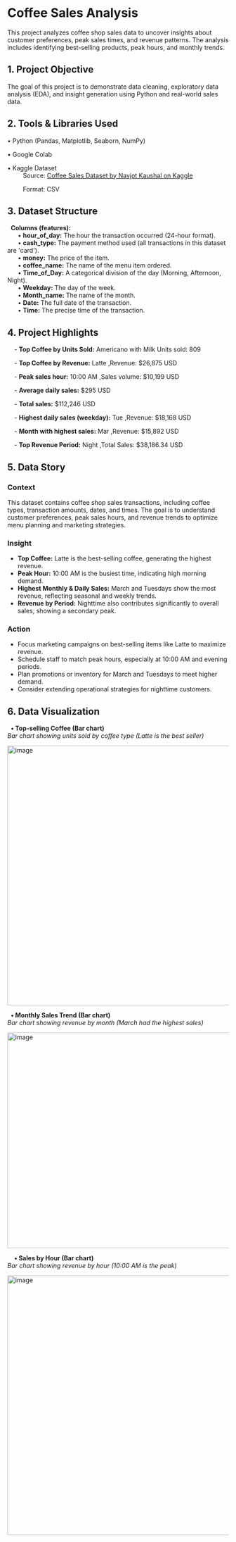 # Coffee Sales Analysis
This project analyzes coffee shop sales data to uncover insights about customer preferences, peak sales times, and revenue patterns. The analysis includes identifying best-selling products, peak hours, and monthly trends.

## 1. Project Objective
The goal of this project is to demonstrate data cleaning, exploratory data analysis (EDA), and insight generation using Python and real-world sales data.

## 2. Tools & Libraries Used  

• Python (Pandas, Matplotlib, Seaborn, NumPy)  

• Google Colab    

• Kaggle Dataset    
&nbsp;&nbsp;&nbsp;&nbsp;&nbsp;&nbsp;&nbsp;&nbsp; Source: [Coffee Sales Dataset by Navjot Kaushal on Kaggle](https://www.kaggle.com/datasets/navjotkaushal/coffee-sales-dataset)    

&nbsp;&nbsp;&nbsp;&nbsp;&nbsp;&nbsp;&nbsp;&nbsp; Format: CSV  

## 3. Dataset Structure

&nbsp;&nbsp;**Columns (features):**  
  &nbsp;&nbsp;&nbsp;&nbsp;&nbsp;&nbsp;• **hour_of_day:** The hour the transaction occurred (24-hour format).    
  &nbsp;&nbsp;&nbsp;&nbsp;&nbsp;&nbsp;• **cash_type:** The payment method used (all transactions in this dataset are 'card').    
  &nbsp;&nbsp;&nbsp;&nbsp;&nbsp;&nbsp;• **money:** The price of the item.    
  &nbsp;&nbsp;&nbsp;&nbsp;&nbsp;&nbsp;• **coffee_name:** The name of the menu item ordered.    
  &nbsp;&nbsp;&nbsp;&nbsp;&nbsp;&nbsp;• **Time_of_Day:** A categorical division of the day (Morning, Afternoon, Night).    
  &nbsp;&nbsp;&nbsp;&nbsp;&nbsp;&nbsp;• **Weekday:** The day of the week.    
  &nbsp;&nbsp;&nbsp;&nbsp;&nbsp;&nbsp;• **Month_name:** The name of the month.    
  &nbsp;&nbsp;&nbsp;&nbsp;&nbsp;&nbsp;• **Date:** The full date of the transaction.    
  &nbsp;&nbsp;&nbsp;&nbsp;&nbsp;&nbsp;• **Time:** The precise time of the transaction.    

 ## 4. Project Highlights  

&nbsp;&nbsp;&nbsp;&nbsp;- **Top Coffee by Units Sold:** Americano with Milk Units sold: 809  

&nbsp;&nbsp;&nbsp;&nbsp;- **Top Coffee by Revenue:** Latte  ,Revenue: $26,875 USD  

&nbsp;&nbsp;&nbsp;&nbsp;- **Peak sales hour:** 10:00 AM  ,Sales volume: $10,199 USD  

&nbsp;&nbsp;&nbsp;&nbsp;- **Average daily sales:** $295 USD  

&nbsp;&nbsp;&nbsp;&nbsp;- **Total sales:** $112,246 USD  

&nbsp;&nbsp;&nbsp;&nbsp;- **Highest daily sales (weekday):** Tue  ,Revenue: $18,168 USD  

&nbsp;&nbsp;&nbsp;&nbsp;- **Month with highest sales:** Mar  ,Revenue: $15,892 USD  

&nbsp;&nbsp;&nbsp;&nbsp;- **Top Revenue Period:** Night  ,Total Sales: $38,186.34 USD  


## **5. Data Story**  

### Context    
This dataset contains coffee shop sales transactions, including coffee types, transaction amounts, dates, and times. The goal is to understand customer preferences, peak sales hours, and revenue trends to optimize menu planning and marketing strategies.  

### Insight  
- **Top Coffee:** Latte is the best-selling coffee, generating the highest revenue.    
- **Peak Hour:** 10:00 AM is the busiest time, indicating high morning demand.    
- **Highest Monthly & Daily Sales:** March and Tuesdays show the most revenue, reflecting seasonal and weekly trends.    
- **Revenue by Period:** Nighttime also contributes significantly to overall sales, showing a secondary peak.    

### Action  
- Focus marketing campaigns on best-selling items like Latte to maximize revenue.    
- Schedule staff to match peak hours, especially at 10:00 AM and evening periods.    
- Plan promotions or inventory for March and Tuesdays to meet higher demand.    
- Consider extending operational strategies for nighttime customers.    

## 6. Data Visualization    
&nbsp;&nbsp;**• Top-selling Coffee (Bar chart)**  
*Bar chart showing units sold by coffee type (Latte is the best seller)*    

<img width="992" height="590" alt="image" src="https://github.com/user-attachments/assets/6f7a7aa8-ddfd-4c61-9693-c1f99fc28f89" />



&nbsp;&nbsp;**• Monthly Sales Trend (Bar chart)**    
*Bar chart showing revenue by month (March had the highest sales)*  

<img width="989" height="490" alt="image" src="https://github.com/user-attachments/assets/dfc43644-9ab6-4c6c-837e-7d2ee1474356" />



&nbsp;&nbsp;&nbsp;&nbsp;**• Sales by Hour (Bar chart)**    
*Bar chart showing revenue by hour (10:00 AM is the peak)*  

<img width="989" height="590" alt="image" src="https://github.com/user-attachments/assets/af809663-adda-4414-9d3d-87c319e0c934" />


